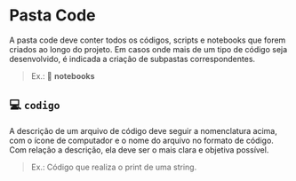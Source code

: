 # Pasta Code
A pasta code deve conter todos os códigos, scripts e notebooks que forem criados ao longo do projeto. Em casos onde mais de um tipo de código seja desenvolvido, é indicada a criação de subpastas correspondentes.
> Ex.: 📁 **notebooks**

## :computer: `codigo`
A descrição de um arquivo de código deve seguir a nomenclatura acima, com o ícone de computador e o nome do arquivo no formato de código. Com relação a descrição, ela deve ser o mais clara e objetiva possível.
> Ex.: Código que realiza o print de uma string.
